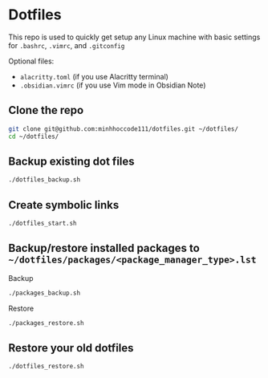# Dotfiles

This repo is used to quickly get setup any Linux machine with basic settings for `.bashrc`, `.vimrc`, and `.gitconfig`

Optional files:

- `alacritty.toml` (if you use Alacritty terminal)
- `.obsidian.vimrc` (if you use Vim mode in Obsidian Note)

## Clone the repo

```bash
git clone git@github.com:minhhoccode111/dotfiles.git ~/dotfiles/
cd ~/dotfiles/
```

## Backup existing dot files

```bash
./dotfiles_backup.sh
```

## Create symbolic links

```bash
./dotfiles_start.sh
```

## Backup/restore installed packages to `~/dotfiles/packages/<package_manager_type>.lst`

Backup

```bash
./packages_backup.sh
```

Restore

```bash
./packages_restore.sh
```

## Restore your old dotfiles

```bash
./dotfiles_restore.sh
```
